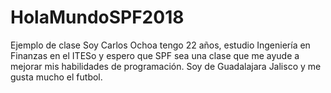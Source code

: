 # HolaMundoSPF2018
Ejemplo de clase 
Soy Carlos Ochoa tengo 22 años, estudio Ingeniería en Finanzas en el ITESo y espero que SPF sea una clase que me ayude a mejorar mis habilidades de programación. Soy de Guadalajara Jalisco y me gusta mucho el futbol.
